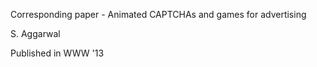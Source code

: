Corresponding paper - Animated CAPTCHAs and games for advertising

S. Aggarwal

Published in WWW '13 
